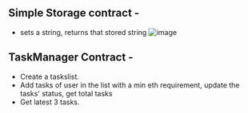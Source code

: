 ## Simple Storage contract - 
- sets a string, returns that stored string
![image](https://github.com/user-attachments/assets/39df2f88-40cb-43a5-85e4-83d9f1954b88)

## TaskManager Contract - 
- Create a taskslist.
- Add tasks of user in the list with a min eth requirement, update the tasks' status, get total tasks
- Get latest 3 tasks.

